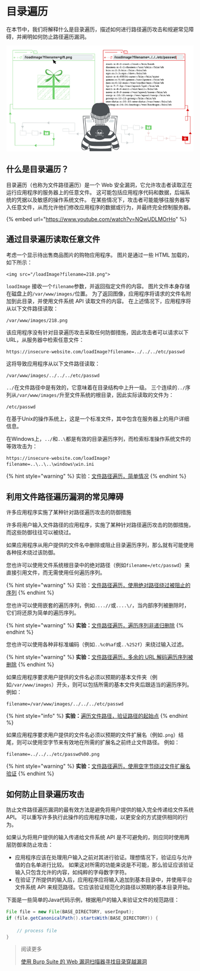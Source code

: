 # 目录遍历

在本节中，我们将解释什么是目录遍历，描述如何进行路径遍历攻击和规避常见障碍，并阐明如何防止路径遍历漏洞。

![](../.gitbook/assets/image%20%2814%29%20%281%29.png)

## 什么是目录遍历？

目录遍历（也称为文件路径遍历）是一个 Web 安全漏洞，它允许攻击者读取正在运行应用程序的服务器上的任意文件。 这可能包括应用程序代码和数据，后端系统的凭据以及敏感的操作系统文件。 在某些情况下，攻击者可能能够往服务器写入任意文件，从而允许他们修改应用程序的数据或行为，并最终完全控制服务器。

{% embed url="https://www.youtube.com/watch?v=NQwUDLMOrHo" %}

## 通过目录遍历读取任意文件

考虑一个显示待出售商品图片的购物应用程序。 图片是通过一些 HTML 加载的，如下所示：

```markup
<img src="/loadImage?filename=218.png">

```

`loadImage` 接收一个`filename`参数，并返回指定文件的内容。 图片文件本身存储在磁盘上的`/var/www/images/`位置。 为了返回图像，应用程序将请求的文件名附加到此目录，并使用文件系统 API 读取文件的内容。 在上述情况下，应用程序将从以下文件路径读取：

```text
/var/www/images/218.png
```

该应用程序没有针对目录遍历攻击采取任何防御措施，因此攻击者可以请求以下 URL，从服务器中检索任意文件：

```markup
https://insecure-website.com/loadImage?filename=../../../etc/passwd

```

这将导致应用程序从以下文件路径读取：

```bash
/var/www/images/../../../etc/passwd

```

`../`在文件路径中是有效的，它意味着在目录结构中上升一级。 三个连续的`../`序列从`/var/www/images/`升至文件系统的根目录，因此实际读取的文件为：

```text
/etc/passwd
```

在基于Unix的操作系统上，这是一个标准文件，其中包含在服务器上的用户详细信息。

在Windows上，`../`和`..\`都是有效的目录遍历序列，而检索标准操作系统文件的等效攻击为：

```text
https://insecure-website.com/loadImage?filename=..\..\..\windows\win.ini

```

{% hint style="warning" %}
实验：[文件路径遍历，简单情况](https://portswigger.net/web-security/file-path-traversal/lab-simple)
{% endhint %}

## 利用文件路径遍历漏洞的常见障碍

许多应用程序实施了某种针对路径遍历攻击的防御措施

许多将用户输入文件路径的应用程序，实施了某种针对路径遍历攻击的防御措施，而这些防御往往可以被绕过。

如果应用程序从用户提供的文件名中删除或阻止目录遍历序列，那么就有可能使用各种技术绕过该防御。

您也许可以使用文件系统根目录中的绝对路径（例如`filename=/etc/passwd`）来直接引用文件，而无需使用任何遍历序列。

{% hint style="warning" %}
实验：[文件路径遍历，使用绝对路径绕过被阻止的序列](https://portswigger.net/web-security/file-path-traversal/lab-absolute-path-bypass)
{% endhint %}

您也许可以使用嵌套的遍历序列，例如`....//`或`....\/`，当内部序列被删除时，它们将还原为简单的遍历序列。

{% hint style="warning" %}
**实验：**[文件路径遍历，遍历序列非递归删除](https://portswigger.net/web-security/file-path-traversal/lab-sequences-stripped-non-recursively)
{% endhint %}

您也许可以使用各种非标准编码（例如`..%c0%af`或`..%252f`）来绕过输入过滤。

{% hint style="warning" %}
**实验：**[文件路径遍历，多余的 URL 解码遍历序列被删除](https://portswigger.net/web-security/file-path-traversal/lab-superfluous-url-decode)
{% endhint %}

如果应用程序要求用户提供的文件名必须以预期的基本文件夹（例如`/var/www/images`）开头，则可以包括所需的基本文件夹后跟适当的遍历序列。 例如： 

```text
filename=/var/www/images/../../../etc/passwd
```

{% hint style="info" %}
**实验：**[遍历文件路径，验证路径的起始点](https://portswigger.net/web-security/file-path-traversal/lab-validate-start-of-path)
{% endhint %}

如果应用程序要求用户提供的文件名必须以预期的文件扩展名（例如`.png`）结尾，则可以使用空字节来有效地在所需的扩展名之前终止文件路径。 例如：

```text
filename=../../../etc/passwd%00.png

```

{% hint style="warning" %}
**实验：**[文件路径遍历，使用空字节绕过文件扩展名验证](https://portswigger.net/web-security/file-path-traversal/lab-validate-file-extension-null-byte-bypass)
{% endhint %}

## 如何防止目录遍历攻击

防止文件路径遍历漏洞的最有效方法是避免将用户提供的输入完全传递给文件系统 API。 可以重写许多执行此操作的应用程序功能，以更安全的方式提供相同的行为。

如果认为将用户提供的输入传递给文件系统 API 是不可避免的，则应同时使用两层防御来防止攻击：

* 应用程序应该在处理用户输入之前对其进行验证。理想情况下，验证应与允许值的白名单进行比较。 如果这对所需的功能来说是不可能，那么验证应该验证输入只包含允许的内容，如纯粹的字母数字字符。
* 在验证了所提供的输入后，应用程序应将输入追加到基本目录中，并使用平台文件系统 API 来规范路径。它应该验证规范化的路径以预期的基本目录开始。

下面是一些简单的Java代码示例，根据用户的输入来验证文件的规范路径：

```java
File file = new File(BASE_DIRECTORY, userInput);
if (file.getCanonicalPath().startsWith(BASE_DIRECTORY)) {

    // process file
}
```

> 阅读更多
>
> [使用 Burp Suite 的 Web 漏洞扫描器寻找目录穿越漏洞](https://portswigger.net/burp/vulnerability-scanner)

